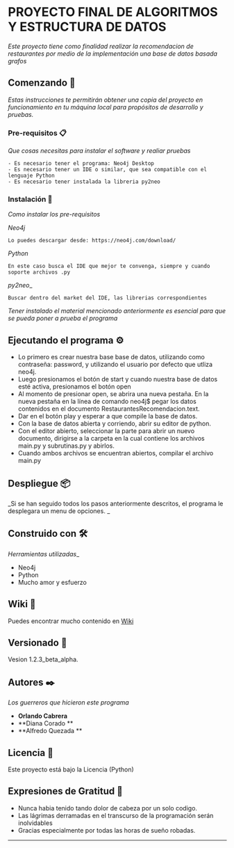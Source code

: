 # PROYECTO FINAL DE ALGORITMOS Y ESTRUCTURA DE DATOS

_Este proyecto tiene como finalidad realizar la recomendacion de restaurantes por medio de la implementación una base de datos basada grafos_

## Comenzando 🚀
_Estas instrucciones te permitirán obtener una copia del proyecto en funcionamiento en tu máquina local para propósitos de desarrollo y pruebas._

### Pre-requisitos 📋

_Que cosas necesitas para instalar  el software y realiar pruebas_

```
- Es necesario tener el programa: Neo4j Desktop
- Es necesario tener un IDE o similar, que sea compatible con el lenguaje Python 
- Es necesario tener instalada la libreria py2neo
```

### Instalación 🔧

_Como instalar los pre-requisitos_

_Neo4j_
```
Lo puedes descargar desde: https://neo4j.com/download/
```

_Python_

```
En este caso busca el IDE que mejor te convenga, siempre y cuando soporte archivos .py
```

_py2neo__

```
Buscar dentro del market del IDE, las librerias correspondientes
```

_Tener instalado el material mencionado anteriormente es esencial para que se pueda poner a prueba el programa_

## Ejecutando el programa ⚙️

* Lo primero es crear nuestra base base de datos, utilizando como contraseña: password, y utilizando el usuario por defecto que utliza neo4j.
* Luego presionamos el botón de start y cuando nuestra base de datos esté activa, presionamos el botón open
* Al momento de presionar open, se abrira una nueva pestaña. En la nueva pestaña en la línea de comando neo4j$ pegar los datos contenidos en el documento RestaurantesRecomendacion.text.
* Dar en el botón play y esperar a que compile la base de datos.
* Con la base de datos abierta y corriendo, abrir su editor de python.
* Con el editor abierto, seleccionar la parte para abrir un nuevo documento, dirigirse a la carpeta en la cual contiene los archivos main.py y subrutinas.py y abirlos.
* Cuando ambos archivos se encuentran abiertos, compilar el archivo main.py

## Despliegue 📦

_Si se han seguido todos los pasos anteriormente descritos, el programa le desplegara un menu de opciones. _

## Construido con 🛠️

_Herramientas utilizadas__

* Neo4j
* Python
* Mucho amor y esfuerzo

## Wiki 📖

Puedes encontrar mucho contenido en  [Wiki](https://neo4j.com/)

## Versionado 📌

Vesion 1.2.3_beta_alpha.

## Autores ✒️

_Los guerreros que hicieron este programa_

* **Orlando Cabrera** 
* **Diana Corado  ** 
* **Alfredo Quezada ** 



## Licencia 📄

Este proyecto está bajo la Licencia (Python)

## Expresiones de Gratitud 🎁

* Nunca habia tenido tando dolor de cabeza por un solo codigo.
* Las lágrimas derramadas en el transcurso de la programación serán inolvidables
* Gracias especialmente por todas las horas de sueño robadas.



---
